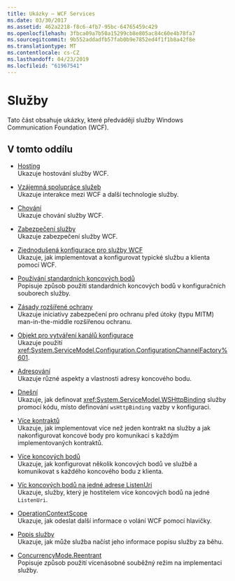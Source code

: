 ```yaml
---
title: Ukázky – WCF Services
ms.date: 03/30/2017
ms.assetid: 462a2218-f8c6-4fb7-95bc-64765459c429
ms.openlocfilehash: 3fbca09a7b50a15299cb8e805ac84c60e4b78fa7
ms.sourcegitcommit: 9b552addadfb57fab0b9e7852ed4f1f1b8a42f8e
ms.translationtype: MT
ms.contentlocale: cs-CZ
ms.lasthandoff: 04/23/2019
ms.locfileid: "61967541"
---
```

# <a name="services"></a>Služby

Tato část obsahuje ukázky, které předvádějí služby Windows Communication Foundation (WCF).

## <a name="in-this-section"></a>V tomto oddílu

- [Hosting](../../../../docs/framework/wcf/feature-details/hosting.md)\
Ukazuje hostování služby WCF.

- [Vzájemná spolupráce služeb](service-interoperability.md)\
Ukazuje interakce mezi WCF a další technologie služby.

- [Chování](behaviors.md)\
Ukazuje chování služby WCF.

- [Zabezpečení služby](service-security.md)\
Ukazuje zabezpečení služby WCF.

- [Zjednodušená konfigurace pro služby WCF](simplified-configuration-for-wcf-services.md)\
Ukazuje, jak implementovat a konfigurovat typické službu a klienta pomocí WCF.

- [Používání standardních koncových bodů](usage-of-standard-endpoints.md)\
Popisuje způsob použití standardních koncových bodů v konfiguračních souborech služby.

- [Zásady rozšířené ochrany](extended-protection-policy.md)\
Ukazuje iniciativy zabezpečení pro ochranu před útoky (typu MITM) man-in-the-middle rozšířenou ochranu.

- [Objekt pro vytváření kanálů konfigurace](configuration-channel-factory.md)\
Ukazuje použití <xref:System.ServiceModel.Configuration.ConfigurationChannelFactory%601>.

- [Adresování](addressing.md)\
Ukazuje různé aspekty a vlastnosti adresy koncového bodu.

- [Dnešní](imperative.md)\
Ukazuje, jak definovat <xref:System.ServiceModel.WSHttpBinding> služby promocí kódu, místo definování `wsHttpBinding` vazby v konfiguraci.

- [Více kontraktů](multiple-contracts.md)\
Ukazuje, jak implementovat více než jeden kontrakt na služby a jak nakonfigurovat koncové body pro komunikaci s každým implementovaných kontraktů.

- [Více koncových bodů](multiple-endpoints.md)\
Ukazuje, jak konfigurovat několik koncových bodů ve službě a komunikovat s každého koncového bodu z klienta.

- [Víc koncových bodů na jedné adrese ListenUri](multiple-endpoints-at-a-single-listenuri.md)\
Ukazuje, služby, který je hostitelem více koncových bodů na jedné `ListenUri`.

- [OperationContextScope](operationcontextscope.md)\
Ukazuje, jak odeslat další informace o volání WCF pomocí hlavičky.

- [Popis služby](service-description.md)\
Ukazuje, jak může služba načíst jeho informace popisu služby za běhu.

- [ConcurrencyMode.Reentrant](concurrencymode-reentrant.md)\
Popisuje způsob použití vícenásobné souběžný režim na implementaci služby.
